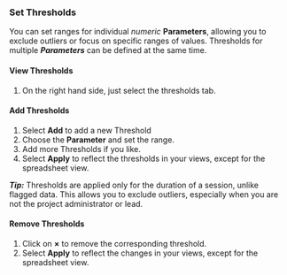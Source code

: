 ### Set Thresholds
You can set ranges for individual *numeric* **Parameters**, allowing you to exclude outliers or focus on specific ranges of values. Thresholds for multiple ***Parameters*** can be defined at the same time.

#### View Thresholds
1. On the right hand side, just select the <i class="fa fa-sliders"></i> thresholds tab.

#### Add Thresholds
1. Select **Add** to add a new Threshold
2. Choose the **Parameter** and set the range.
3. Add more Thresholds if you like.
4. Select **Apply** to reflect the thresholds in your views, except for the spreadsheet view.

***Tip:*** Thresholds are applied only for the duration of a session, unlike flagged data. This allows you to exclude outliers, especially when you are not the project administrator or lead.

#### Remove Thresholds
1. Click on **&times;** to remove the corresponding threshold.
2. Select **Apply** to reflect the changes in your views, except for the spreadsheet view.
